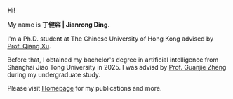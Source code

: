 **Hi!**

My name is **丁健容 | Jianrong Ding**.

I'm a Ph.D. student at The Chinese University of Hong Kong advised by [Prof. Qiang Xu](https://cure-lab.github.io/).

Before that, I obtained my bachelor's degree in artificial intelligence from Shanghai Jiao Tong University in 2025. I was advisd by [Prof. Guanjie Zheng](https://jhc.sjtu.edu.cn/~gjzheng/index.html) during my undergraduate study.

Please visit [Homepage](https://rafadd.github.io) for my publications and more.
